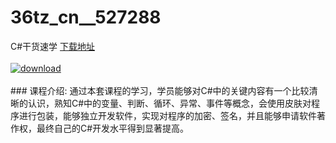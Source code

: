 # 36tz_cn__527288
C#干货速学
[下载地址](http://www.36tz.cn/article/527288 "下载地址")
<br/></br>[![download](http://36tz.cn/muke_img/2019_09_2-84-300x180.png "下载地址")](http://www.36tz.cn/article/527288 "下载地址")
<br/></br>### 课程介绍:
通过本套课程的学习，学员能够对C#中的关键内容有一个比较清晰的认识，熟知C#中的变量、判断、循环、异常、事件等概念，会使用皮肤对程序进行包装，能够独立开发软件，实现对程序的加密、签名，并且能够申请软件著作权，最终自己的C#开发水平得到显著提高。


 
